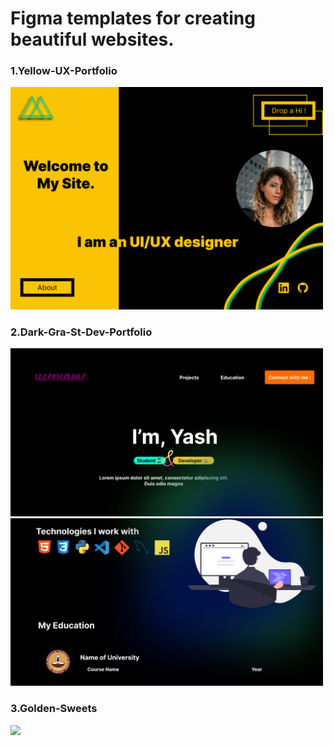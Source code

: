 <h1>Figma templates for creating beautiful websites.</h1>

<h3>1.Yellow-UX-Portfolio</h3>
<img src="https://github.com/yashkc2025/Website-templates/blob/main/yellow-port/yellow-UX-portfolio.png" width=500px, height="auto">


<h3>2.Dark-Gra-St-Dev-Portfolio</h3>
<img src="https://github.com/yashkc2025/Website-templates/blob/main/dark-gra-st-dev-portfolio/1.png" width=500px, height="auto"><img src="https://github.com/yashkc2025/Website-templates/blob/main/dark-gra-st-dev-portfolio/2.png" width=500px, height="auto">


<h3>3.Golden-Sweets</h3>
<img src="https://user-images.githubusercontent.com/43927153/193534616-a8d82403-048f-4572-a3fe-3a208cf019a1.png" width=500px, height="auto">
